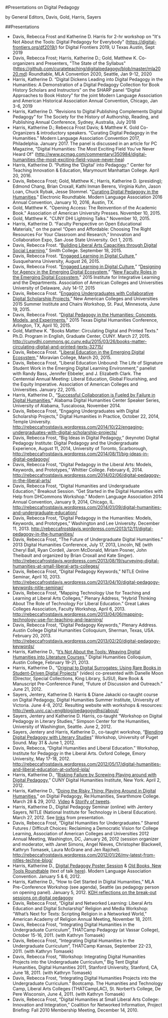 #Presentations on Digital Pedagogy

by General Editors, Davis, Gold, Harris, Sayers

##Presentations
* Davis, Rebecca Frost and Katherine D. Harris for 2-hr workshop on "It's Not About the Tools: Digital Pedagogy for Everybody" (https://digital-frontiers.org/df2019/) for Digital Frontiers 2019, U Texas Austin, Sept 2019
* Davis, Rebecca Frost; Harris, Katherine D.; Gold, Matthew K. Co-organizers and Presenters, "The State of the Syllabus" (https://github.com/curateteaching/digitalpedagogy/blob/master/mla2020.md) Roundtable, MLA Convention 2020, Seattle, Jan 9-12, 2020
* Harris, Katherine D. “Digital Dickens Leading into Digital Pedagogy in the Humanities: A Demonstration of a Digital Pedagogy Collection for Book History Scholars and Instructors” on the SHARP panel “Digital Approaches to Book History” for the joint Modern Language Association and American Historical Association Annual Convention, Chicago, Jan 3-6, 2019
* Harris, Katherine D. “Revisions to Digital Publishing Complements Digital Pedagogy” for The Society for the History of Authorship, Reading, and Publishing Annual Conference, Sydney, Australia, July 2018
* Harris, Katherine D.; Rebecca Frost Davis; & Matthew K. Gold Co-Organizers & introductory speakers. “Curating Digital Pedagogy in the Humanities.” Modern Language Association Convention 2017, Philadelphia. January 2017. The panel is discussed in an article for PC Magazine, "Digital Humanities: The Most Exciting Field You’ve Never Heard Of" (http://www.pcmag.com/commentary/350984/digital-humanities-the-most-exciting-field-youve-never-hea)
* Harris, Katherine D. “Putting the ‘Digital’ into Pedagogy." Center for Teaching Innovation & Education, Marymount Manhattan College. April 20, 2016.
* Davis, Rebecca Frost; Gold, Matthew K.; Harris, Katherine D. (presiding); Edmond Chang, Brian Croxall, Kathi Inman Berens, Virginia Kuhn, Jason Loan, Chuck Rybak, Jesse Stommel. "[Curating Digital Pedagogy in the Humanities](https://github.com/curateteaching/digitalpedagogy/blob/master/MLA2016.md)." Electronic Roundtable. Modern Language Association 2016 Annual Convention, January 10, 2016, Austin, TX. 
* Gold, Matthew K. "Opening Access: The Reinvention of the Academic Book." Association of American University Presses. November 10, 2015.
* Gold, Matthew K. "CUNY DHI Lightning Talks." November 10, 2015.
* Harris, Katherine D. “Faculty Perspective on Open Educational Materials,” on the panel “Open and Affordable: Choosing The Right Resources For Your Classroom and Research,” Innovation and Collaboration Expo, San Jose State University. Oct 1, 2015.
* Davis, Rebecca Frost. “[Building Liberal Arts Capacities through Digital Social Learning](https://rebeccafrostdavis.wordpress.com/2015/09/18/building-liberal-arts-capacities-through-digital-social-learning/),” Smith College. September 18, 2015.
* Davis, Rebecca Frost. “[Engaged Learning in Digital Culture](https://rebeccafrostdavis.wordpress.com/2015/08/26/engaged-learning-in-digital-culture-susquehanna-university/),” Susquehanna University, August 26, 2015.
* Davis, Rebecca Frost. “[Engaged Learning in Digital Culture](https://rebeccafrostdavis.wordpress.com/2015/07/15/engaged-learning-in-digital-culture/),” “[Designing for Agency in the Emerging Digital Ecosystem](https://rebeccafrostdavis.wordpress.com/2015/07/15/designing-for-agency-in-the-emerging-digital-ecosystem/),” “[New Faculty Roles in the Emerging Digital Ecosystem](https://rebeccafrostdavis.wordpress.com/2015/07/27/new-faculty-roles-in-the-emerging-digital-ecosystem-discussion-results-resources/),”  2015 Institute for Integrative Learning and the Departments. Association of American Colleges and Universities University of Delaware, July 14-17, 2015
* Davis, Rebecca Frost. “[Engaging Undergraduates with Collaborative Digital Scholarship Projects](https://rebeccafrostdavis.wordpress.com/2015/06/19/engaging-undergraduates-with-collaborative-digital-scholarship-projects/),” New American Colleges and Universities 2015 Summer Institute and Chairs Workshop, St. Paul, Minnesota, June 19, 2015.
* Davis, Rebecca Frost. “[Digital Pedagogy in the Humanities: Concepts, Models, and Experiments](https://rebeccafrostdavis.wordpress.com/2015/04/10/txdhc2015-digital-pedagogy-in-the-humanities-concepts-models-and-experiments/),” 2015 Texas Digital Humanities Conference, Arlington, TX, April 10, 2015.
* Gold, Matthew K. "Books Matter: Circulating Digital and Printed Texts." Ph.D. Program in English, Graduate Center, CUNY. March 27, 2015. http://cunydhi.commons.gc.cuny.edu/2015/03/26/books-matter-circulating-digital-and-printed-texts-32715/
* Davis, Rebecca Frost. “[Liberal Education in the Emerging Digital Ecosystem](https://rebeccafrostdavis.wordpress.com/2015/03/14/liberal-education-in-the-emerging-digital-ecosystem/),” Moravian College, March 20, 2015.
* Davis, Rebecca Frost, “Liberal Education Unbound: The Life of Signature Student Work in the Emerging Digital Learning Environment,” panelist with Randy Bass, Jennifer Ebbeler, and J. Elizabeth Clark. The Centennial Annual Meeting: Liberal Education, Global Flourishing, and the Equity Imperative. Association of American Colleges and Universities. January 22, 2015.
* Harris, Katherine D., “[Successful Collaboration is Fueled by Failure in Digital Humanities](http://triproftri.wordpress.com/2014/11/11/adhc-talk-collaboration-failure-must-haves-in-digital-humanities-projects/),” Alabama Digital Humanities Center Speaker Series, University of Alabama, Tuscaloosa, November 2014.
* Davis, Rebecca Frost, “Engaging Undergraduates with Digital Scholarship Projects,” Digital Humanities in Practice, October 22, 2014, Temple University. http://rebeccafrostdavis.wordpress.com/2014/10/22/engaging-undergraduates-with-digital-scholarship-projects/
* Davis, Rebecca Frost, “Big Ideas in Digital Pedagogy,” (keynote) Digital Pedagogy Institute: Digital Pedagogy and the Undergraduate Experience, August 11, 2014, University of Toronto, Scarborough, http://rebeccafrostdavis.wordpress.com/2014/08/11/big-ideas-in-digital-pedagogy/
* Davis, Rebecca Frost, “Digital Pedagogy in the Liberal Arts: Models, Keywords, and Prototypes,” Whittier College. February 6, 2014. http://rebeccafrostdavis.wordpress.com/2014/02/06/digital-pedagogy-in-the-liberal-arts/
* Davis, Rebecca Frost, “Digital Humanities and Undergraduate Education,” Breakout Session. “Get Started in the Digital Humanities with Help from DHCommons Workshop.” Modern Language Association 2014 Annual Convention, January 9, 2014, Chicago, IL. http://rebeccafrostdavis.wordpress.com/2014/01/09/digital-humanities-and-undergraduate-education/
* Davis, Rebecca Frost, “Digital Pedagogy in the Humanities: Models, Keywords, and Prototypes,” Washington and Lee University. December 11, 2013. http://rebeccafrostdavis.wordpress.com/2013/12/11/digital-pedagogy-in-the-humanities/
* Davis, Rebecca Frost, “The Future of Undergraduate Digital Humanities.” 2013 Digital Humanities Conference, July 17, 2013, Lincoln, NE (with Cheryl Ball, Ryan Cordell, Jarom McDonald, Miriam Posner, John Theibault and organized by Brian Croxall and Kate Singer). http://rebeccafrostdavis.wordpress.com/2013/08/19/surveying-digital-humanities-at-small-liberal-arts-colleges/
* Davis, Rebecca Frost, “Digital Pedagogy Keywords,” NITLE Online Seminar, April 10, 2013. http://rebeccafrostdavis.wordpress.com/2013/04/10/digital-pedagogy-keywords-nitle-seminar/
* Davis, Rebecca Frost, “Mapping Technology Use for Teaching and Learning at Liberal Arts Colleges,” Plenary Address, “Hybrid Thinking About The Role of Technology For Liberal Education.” Great Lakes Colleges Association, Faculty Workshop, April 6, 2013. http://rebeccafrostdavis.wordpress.com/2013/04/06/mapping-technology-use-for-teaching-and-learning/
* Davis, Rebecca Frost, “Digital Pedagogy Keywords,” Plenary Address. Austin College Digital Humanities Colloquium, Sherman, Texas, USA. February 20, 2013. http://rebeccafrostdavis.wordpress.com/2013/02/20/digital-pedagogy-keywords/
* Harris, Katherine D., “[It’s Not About the Tools: Weaving Digital Humanities into Literature Courses](http://triproftri.wordpress.com/2013/02/20/its-not-about-the-tools-austin-college/),” Digital Humanities Colloquium, Austin College, February 19-21, 2013.
* Harris, Katherine D., “[Original to Digital Surrogates: Using Rare Books in Student-Driven Digital Projects](http://triproftri.wordpress.com/2012/07/12/original-to-digital/)” (video) co-presented with Danelle Moon (Director, Special Collections, King Library, SJSU), Rare Book & Manuscript Pre-Conference Panel, “Future of Discussion and Outreach.” June 21, 2012.
* Sayers, Jentery, Katherine D. Harris & Diane Jakacki co-taught course on Digital Pedagogy, Digital Humanities Summer Institute, University of Victoria. June 4-8, 2012. Resulting website with workshops & resources: http://web.uvic.ca/~englblog/pedagogydhsi/about/
* Sayers, Jentery and Katherine D. Harris, co-taught “Workshop on Digital Pedagogy in Literary Studies,” Simpson Center for the Humanities, University of Washington, Seattle. June 2, 2012.
* Sayers, Jentery and Harris, Katherine D., co-taught workshop, “[Blending Digital Pedagogy with Literary Studies](http://triproftri.wordpress.com/2012/06/01/upsworkshop/)” Workshop, University of Puget Sound. May 31 & June 1, 2012.
* Davis, Rebecca, “Digital Humanities and Liberal Education.” Workshop, Institute for Pedagogy in the Liberal Arts. Oxford College, Emory University, May 17-18, 2012. http://rebeccafrostdavis.wordpress.com/2012/05/17/digital-humanities-and-liberal-education-at-oxford-ipla/
* Harris, Katherine D., “[Risking Failure by Screwing Playing around with Digital Pedagogy](http://triproftri.wordpress.com/2012/03/19/risking-failure-a-cuny-dhi-talk/),” CUNY Digital Humanities Institute, New York. April 2, 2012.
* Harris, Katherine D., “[Doing the Risky Thing: Playing Around in Digital Humanities](http://triproftri.wordpress.com/2012/03/31/plenary-rehumanities-2012/),” on Digital Pedagogy, Re:Humanities, Swarthmore College. March 28 & 29, 2012. [Video](http://blogs.haverford.edu/rehumanities/2012/04/26/what-do-nextgen-digital-humanities-think/) & [Storify of tweets](https://storify.com/peasandpoetry/re-humanities-12?awesm=sfy.co_r4a&utm_campaign=&utm_medium=sfy.co-twitter&utm_source=t.co&utm_content=storify-pingback).
* Harris, Katherine D., Digital Pedagogy Seminar (online) with Jentery Sayers, NITLE (National Institute for Technology in Liberal Education). March 27, 2012. See [links](http://triproftri.wordpress.com/2012/03/27/nitle-digital-pedagogy/) from presentation.
* Davis, Rebecca Frost, “Digital Humanities for Undergraduates.” Shared Futures / Difficult Choices: Reclaiming a Democratic Vision for College Learning, Association of American Colleges and Universities 2012 Annual Meeting, Washington, DC, January 26, 2012  (session organizer and moderator, with Janet Simons, Angel Nieves, Christopher Blackwell, Kathryn Tomasek, Laura McGrane and Jen Rajchel). http://rebeccafrostdavis.wordpress.com/2012/01/26/my-latest-from-nitles-techne-blog/
* Harris, Katherine D., [Digital Pedagogy Poster Session](http://triproftri.wordpress.com/2011/05/14/acceptance-of-pedagogy-dh-mla-2012/) & [Old Books, New Tools Roundtable](http://sarahwerner.net/blog/old-books-and-new-tools/) (text of talk [here](http://triproftri.wordpress.com/2012/01/05/the-accidental-digital-archivist/)). Modern Language Association Convention. January 5 & 6, 2012.
* Harris, Katherine D., “How to Get Started in Digital Humanities,” MLA Pre-Conference Workshop (see agenda), Seattle (as pedagogy person on opening panel). January 5, 2012.  [KDH reflections on the break-out sessions on digital pedagogy](http://triproftri.wordpress.com/2012/01/05/dh-commonsmla/)
* Davis, Rebecca Frost, “Digital and Networked Learning: Liberal Arts Education and Digital Scholarship” Religion and Media Workshop: “What’s Next for Texts: Scripting Religion in a Networked World,” American Academy of Religion Annual Meeting, November 18, 2011.
* Davis, Rebecca Frost, “Integrating Digital Humanities in the Undergraduate Curriculum”, THATCamp Pedagogy (at Vassar College), October 15-16, 2011. (with Kathryn Tomasek)
* Davis, Rebecca Frost, “Integrating Digital Humanities in the Undergraduate Curriculum”, THATCamp Kansas, September 22-23, 2011. (with Kathryn Tomasek)
* Davis, Rebecca Frost, “Workshop: Integrating Digital Humanities Projects into the Undergraduate Curriculum,” Big Tent Digital Humanities, Digital Humanities 2011, Stanford University, Stanford, CA, June 18, 2011. (with Kathryn Tomasek)
* Davis, Rebecca Frost, “Integrating Digital Humanities Projects into the Undergraduate Curriculum.” Bootcamp. The Humanities and Technology Camp, Liberal Arts Colleges (THATCampLAC), St. Norbert’s College, De Pere Wisconsin, June 4, 2011. (with Kathryn Tomasek)
* Davis, Rebecca Frost, “Digital Humanities at Small Liberal Arts College:  Innovation and Integration,” Coalition for Networked Information, Project Briefing: Fall 2010 Membership Meeting, December 14, 2010.



